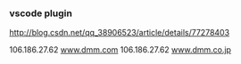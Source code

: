 


### vscode plugin

http://blog.csdn.net/qq_38906523/article/details/77278403

106.186.27.62 www.dmm.com
106.186.27.62 www.dmm.co.jp